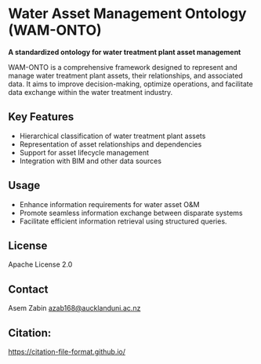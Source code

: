 # Water Asset Management Ontology (WAM-ONTO)

**A standardized ontology for water treatment plant asset management**

WAM-ONTO is a comprehensive framework designed to represent and manage water treatment plant assets, their relationships, and associated data. It aims to improve decision-making, optimize operations, and facilitate data exchange within the water treatment industry.

## Key Features
* Hierarchical classification of water treatment plant assets
* Representation of asset relationships and dependencies
* Support for asset lifecycle management
* Integration with BIM and other data sources


## Usage
* Enhance information requirements for water asset O&M
* Promote seamless information exchange between disparate systems
* Facilitate efficient information retrieval using structured queries.


## License
Apache License 2.0

## Contact
Asem Zabin
azab168@aucklanduni.ac.nz

## Citation:
https://citation-file-format.github.io/

